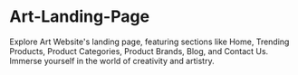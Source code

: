 # Art-Landing-Page

Explore Art Website's landing page, featuring sections like Home, Trending Products, Product Categories, Product Brands, Blog, and Contact Us. Immerse yourself in the world of creativity and artistry.
